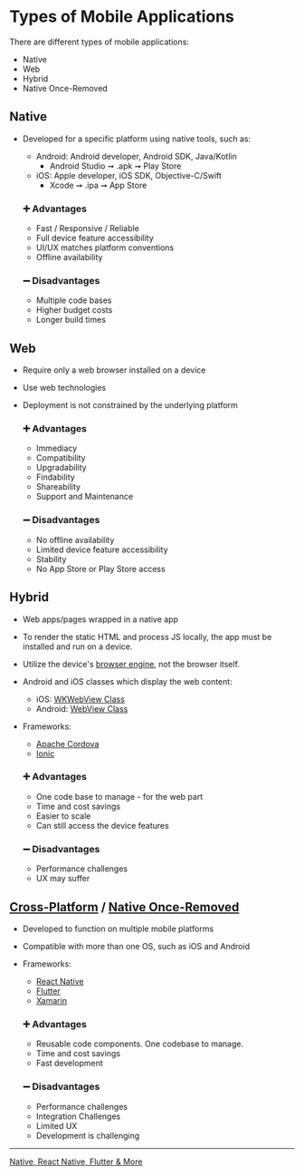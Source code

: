 # Types of Mobile Applications

There are different types of mobile applications:
- Native
- Web 
- Hybrid 
- Native Once-Removed

## Native

- Developed for a specific platform using native tools, such as:
  - Android: Android developer, Android SDK, Java/Kotlin
    - Android Studio ➞ .apk ➞ Play Store
  - iOS: Apple developer, iOS SDK, Objective-C/Swift
    - Xcode ➞ .ipa ➞ App Store
  
  ### ➕ Advantages
  - Fast / Responsive / Reliable
  - Full device feature accessibility
  - UI/UX matches platform conventions
  - Offline availability
  
  ### ➖ Disadvantages
  - Multiple code bases
  - Higher budget costs
  - Longer build times

## Web

- Require only a web browser installed on a device
- Use web technologies
- Deployment is not constrained by the underlying platform
  
  ### ➕ Advantages
  - Immediacy
  - Compatibility
  - Upgradability
  - Findability
  - Shareability
  - Support and Maintenance
  
  ### ➖ Disadvantages
  - No offline availability
  - Limited device feature accessibility
  - Stability
  - No App Store or Play Store access

## Hybrid

- Web apps/pages wrapped in a native app
- To render the static HTML and process JS locally, the app must be installed and run on a device.
- Utilize the device's [browser engine](https://en.wikipedia.org/wiki/Browser_engine), not the browser itself.
- Android and iOS classes which display the web content:
  - iOS: [WKWebView Class](https://developer.apple.com/documentation/webkit/wkwebview)
  - Android: [WebView Class](https://developer.android.com/develop/ui/views/layout/webapps/webview)
- Frameworks:
  - [Apache Cordova](https://cordova.apache.org/)
  - [Ionic](https://ionic.io/)
  
  ### ➕ Advantages
  - One code base to manage - for the web part
  - Time and cost savings
  - Easier to scale
  - Can still access the device features
  
  ### ➖ Disadvantages
  - Performance challenges
  - UX may suffer

## [Cross-Platform](https://ionic.io/resources/articles/ionic-vs-react-native-a-comparison-guide) / [Native Once-Removed](https://github.com/lana-20/native-once-removed-apps/tree/main#readme)
- Developed to function on multiple mobile platforms
- Compatible with more than one OS, such as iOS and Android
- Frameworks:
  - [React Native](https://reactnative.dev/)
  - [Flutter](https://flutter.dev/)
  - [Xamarin](https://dotnet.microsoft.com/en-us/apps/xamarin)
  
  ### ➕ Advantages
  - Reusable code components. One codebase to manage.
  - Time and cost savings
  - Fast development
  
  ### ➖ Disadvantages
  - Performance challenges
  - Integration Challenges
  - Limited UX
  - Development is challenging

----
[Native, React Native, Flutter & More](https://github.com/lana-20/native-reactnative-flutter)
